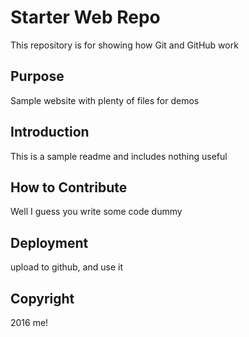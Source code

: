 # Starter Web Repo

This repository is for showing how Git and GitHub work

## Purpose

Sample website with plenty of files for demos

## Introduction

This is a sample readme and includes nothing useful

## How to Contribute

Well I guess you write some code dummy

## Deployment

upload to github, and use it

## Copyright

2016 me!

